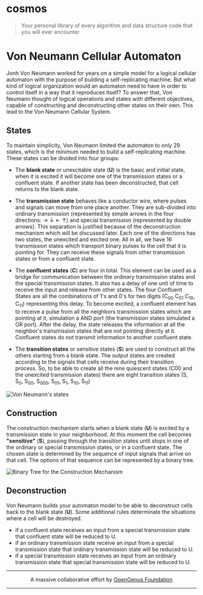 # cosmos
> Your personal library of every algorithm and data structure code that you will ever encounter

# Von Neumann Cellular Automaton

Jonh Von Neumann worked for years on a simple model for a logical cellular automaton with the purpose of building a self-replicating machine. But what kind of logical organization would an automaton need to have in order to control itself in a way that it reproduces itself? To answer that, Von Neumann thought of logical operations and states with different objectives, capable of constructing and deconstructing other states on their own. This lead to the Von Neumann Cellular System.

## States

To maintain simplicity, Von Neumann limited the automaton to only 29 states, which is the minimum needed to build a self-replicating machine. These states can be divided into four groups:

 - The **blank state** or unexcitable state (**U**) is the basic and initial state, when it is excited it will become one of the transmission states or a confluent state. If another state has been deconstructed, that cell returns to the blank state.

 - The **transmission state** behaves like a conductor wire, where pulses and signals can move from one place another. They are sub-divided into ordinary transmission (represented by simple arrows in the four directions: → ↓ ← ↑) and special transmission (represented by double arrows). This separation is justified because of the deconstruction mechanism which will be discussed later. Each one of the directions has two states, the unexcited and excited one. All in all, we have 16 transmission states which transport binary pulses to the cell that it is pointing for. They can receive these signals from other transmission states or from a confluent state.

 - The **confluent states** (**C**) are four in total. This element can be used as a bridge for communication between the ordinary transmission states and the special transmission states. It also has a delay of one unit of time to receive the input and release from other states. The four Confluent States are all the combinations of 1's and 0's for two digits (C<sub>00</sub> C<sub>01</sub> C<sub>10</sub>, C<sub>11</sub>) representing this delay. To become excited, a confluent element has to receive a pulse from all the neighbors transmission states which are pointing at it, simulation a AND port (the transmission states simulated a OR port). After the delay, the state releases the information at all the neighbor's transmission states that are not pointing directly at it. Confluent states do not transmit information to another confluent state.

 - The **transition states** or sensitive states (**S**) are used to construct all the others starting from a blank state. The output states are created according to the signals that cells receive during their transition process. So, to be able to create all the nine quiescent states (C00 and the unexcited transmission states) there are eight transition states (S, S<sub>0</sub>, S<sub>00</sub>, S<sub>000</sub>, S<sub>01</sub>, S<sub>1</sub>, S<sub>10</sub>, S<sub>11</sub>)

![Von Neumann's states](https://iq.opengenus.org/content/images/2019/02/States.png)

## Construction

The construction mechanism starts when a blank state (**U**) is excited by a transmission state in your neighborhood. At this moment the cell becomes **"sensitive"** (**S**), passing through the transition states until stops in one of the ordinary or special transmission states, or in a confluent state. The chosen state is determined by the sequence of input signals that arrive on that cell. The options of that sequence can be represented by a binary tree.

![Binary Tree for the Construction Mechanism](https://iq.opengenus.org/content/images/2019/02/ChoiceTree.png)

## Deconstruction

Von Neumann builds your automaton model to be able to deconstruct cells back to the blank state (**U**). Some additional rules determinate the situations where a cell will be destroyed.

 - if a confluent state receives an input from a special transmission state that confluent state will be reduced to U.
 - if an ordinary transmission state receive an input from a special transmission state that ordinary transmission state will be reduced to U.
 - if a special transmission state receives an input from an ordinary transmission state that special transmission state will be reduced to U.

---

<p align="center">
	A massive collaborative effort by <a href="https://github.com/OpenGenus/cosmos">OpenGenus Foundation</a> 
</p>

---
